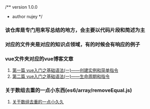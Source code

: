/** version 1.0.0
 * author nujey
 */
### 该仓库是专门用来写总结的地方，会主要以代码片段和简述为主

### 对应的文件夹是对应的知识点领域，有的时候会有响应的例子



### vue文件夹对应的vue博客文章
   1. [第一篇 vue入门之基础语法(一)——创建实例和简单指令](http://blog.restartai.com/2018/09/vue-create-instance/)
   2. [第二篇 vue入门之基础语法(一)——生命周期和指令](http://blog.restartai.com/2018/09/vue-directive/)

### 关于数组去重的一点小东西(es6/array/removeEqual.js)
   1. [关于数组去重的一点小久久](http://blog.restartai.com/2018/09/js-array/#more-268)